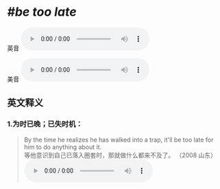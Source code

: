 # ***\#be too late*** 
英音
<audio src="./media/be too late1_AAC.aac" controls="controls"></audio>

美音
<audio src="./media/be too late2_AAC.aac" controls="controls"></audio>



  

英文释义
---
### 1.**为时已晚；已失时机：**  

 > By the time he realizes he has walked into a trap, it'll be too late for him to do anything about it.  
 > 等他意识到自己已落入圈套时，那就做什么都来不及了。  （2008 山东）  
<audio src="./media/late-3.aac" controls="controls"></audio>



